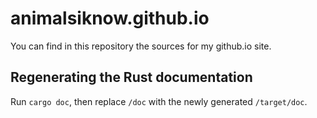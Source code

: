 # animalsiknow.github.io

You can find in this repository the sources for my github.io site.

## Regenerating the Rust documentation

Run `cargo doc`, then replace `/doc` with the newly generated `/target/doc`.
